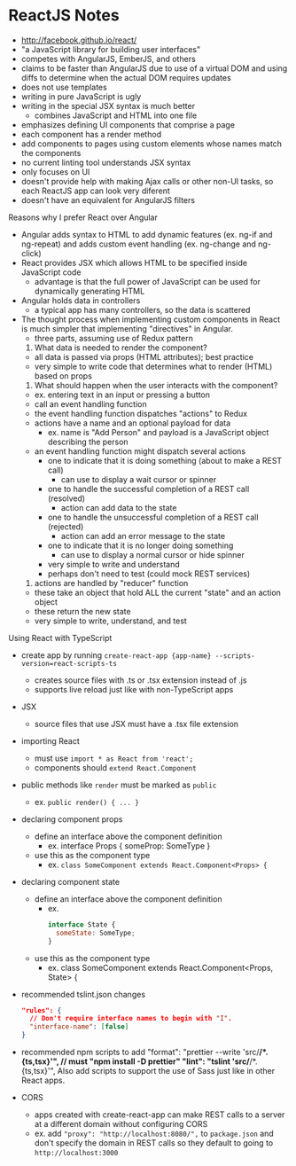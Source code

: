 # ReactJS Notes

* <http://facebook.github.io/react/>
* "a JavaScript library for building user interfaces"
* competes with AngularJS, EmberJS, and others
* claims to be faster than AngularJS due to use of a virtual DOM
  and using diffs to determine when the actual DOM requires updates
* does not use templates
* writing in pure JavaScript is ugly
* writing in the special JSX syntax is much better
  * combines JavaScript and HTML into one file
* emphasizes defining UI components that comprise a page
* each component has a render method
* add components to pages using custom elements
  whose names match the components
* no current linting tool understands JSX syntax
* only focuses on UI
* doesn't provide help with making Ajax calls
  or other non-UI tasks,
  so each ReactJS app can look very diferent
* doesn't have an equivalent for AngularJS filters

Reasons why I prefer React over Angular

* Angular adds syntax to HTML to add dynamic features (ex. ng-if and ng-repeat)
  and adds custom event handling (ex. ng-change and ng-click)
* React provides JSX which allows HTML to be specified inside JavaScript code
  * advantage is that the full power of JavaScript can be used
    for dynamically generating HTML
* Angular holds data in controllers
  * a typical app has many controllers, so the data is scattered
* The thought process when implementing custom components in React
  is much simpler that implementing "directives" in Angular.
  * three parts, assuming use of Redux pattern
  1.  What data is needed to render the component?
  * all data is passed via props (HTML attributes); best practice
  * very simple to write code that determines what to render (HTML)
    based on props
  1.  What should happen when the user interacts with the component?
  * ex. entering text in an input or pressing a button
  * call an event handling function
  * the event handling function dispatches "actions" to Redux
  * actions have a name and an optional payload for data
    * ex. name is "Add Person" and
      payload is a JavaScript object describing the person
  * an event handling function might dispatch several actions
    * one to indicate that it is doing something
      (about to make a REST call)
      * can use to display a wait cursor or spinner
    * one to handle the successful completion of a REST call (resolved)
      * action can add data to the state
    * one to handle the unsuccessful completion of a REST call (rejected)
      * action can add an error message to the state
    * one to indicate that it is no longer doing something
      * can use to display a normal cursor or hide spinner
    * very simple to write and understand
    * perhaps don't need to test (could mock REST services)
  1.  actions are handled by "reducer" function
  * these take an object that hold ALL the current "state"
    and an action object
  * these return the new state
  * very simple to write, understand, and test

Using React with TypeScript

* create app by running
  `create-react-app {app-name} --scripts-version=react-scripts-ts`
  * creates source files with .ts or .tsx extension instead of .js
  * supports live reload just like with non-TypeScript apps
* JSX
  * source files that use JSX must have a .tsx file extension
* importing React
  * must use `import * as React from 'react';`
  * components should `extend React.Component`
* public methods like `render` must be marked as `public`
  * ex. `public render() { ... }`
* declaring component props

  * define an interface above the component definition
    * ex.
      interface Props {
      someProp: SomeType
      }
  * use this as the component type
    * ex. `class SomeComponent extends React.Component<Props> {`

* declaring component state

  * define an interface above the component definition
    * ex.
      ```js
      interface State {
        someState: SomeType;
      }
      ```
  * use this as the component type
    * ex. class SomeComponent extends React.Component<Props, State> {

* recommended tslint.json changes

  ```json
  "rules": {
    // Don't require interface names to begin with "I".
    "interface-name": [false]
  }
  ```

* recommended npm scripts to add
  "format": "prettier --write 'src/**/\*.{ts,tsx}'", // must "npm install -D prettier"
  "lint": "tslint 'src/**/\*.{ts,tsx}'",
  Also add scripts to support the use of Sass just like in other React apps.

* CORS
  * apps created with create-react-app can make REST calls
    to a server at a different domain without configuring CORS
  * ex. add `"proxy": "http://localhost:8080/",` to `package.json`
    and don't specify the domain in REST calls
    so they default to going to `http://localhost:3000`

